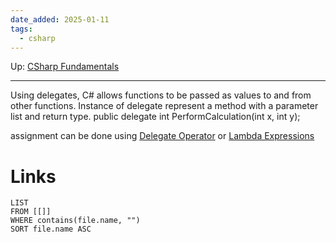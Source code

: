 ```yaml
---
date_added: 2025-01-11
tags:
  - csharp
---
```

Up: [CSharp Fundamentals](CSharp%20Fundamentals.md)
___
 Using delegates, C# allows functions to be passed as values to and from other functions.
Instance of delegate represent a method with a parameter list and return type.
public delegate int PerformCalculation(int x, int y);

assignment can be done using [Delegate Operator](Delegate%20Operator.md) or [Lambda Expressions](Lambda%20Expressions.md)



# Links
```dataview
LIST
FROM [[]]
WHERE contains(file.name, "")
SORT file.name ASC
```
